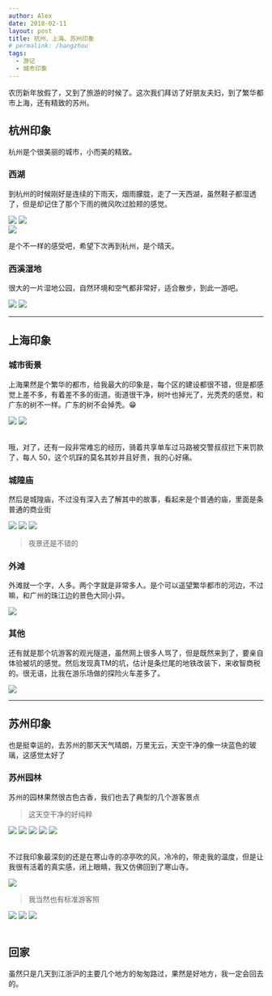```yaml
---
author: Alex
date: 2018-02-11
layout: post
title: 杭州、上海、苏州印象
# permalink: /hangzhou
tags: 
  - 游记
  - 城市印象
---
```


农历新年放假了，又到了旅游的时候了。这次我们拜访了好朋友夫妇，到了繁华都市上海，还有精致的苏州。

## 杭州印象

杭州是个很美丽的城市，小而美的精致。

### 西湖

到杭州的时候刚好是连续的下雨天，烟雨朦胧，走了一天西湖，虽然鞋子都湿透了，但是却记住了那个下雨的微风吹过脸颊的感觉。

<escape>
  <div class="photoset-grid" data-layout="2">
    <img src="https://cdn.jsdelivr.net/gh/SANGET/gatsby-theme-elk@master/content/assets/images/trip/hangzhou/3.jpg">
    <img src="https://cdn.jsdelivr.net/gh/SANGET/gatsby-theme-elk@master/content/assets/images/trip/hangzhou/1.jpg">
  </div>
</escape>

<escape>
  <div class="photoset-grid" data-layout="1">
    <img src="https://cdn.jsdelivr.net/gh/SANGET/gatsby-theme-elk@master/content/assets/images/trip/hangzhou/2.jpg">
  </div>
</escape>

是个不一样的感受吧，希望下次再到杭州，是个晴天。

### 西溪湿地

很大的一片湿地公园，自然环境和空气都非常好，适合散步，到此一游吧。

<escape>
  <div class="photoset-grid" data-layout="1">
    <img src="https://cdn.jsdelivr.net/gh/SANGET/gatsby-theme-elk@master/content/assets/images/trip/hangzhou/4.jpg">
    <img src="https://cdn.jsdelivr.net/gh/SANGET/gatsby-theme-elk@master/content/assets/images/trip/hangzhou/5.jpg">
  </div>
</escape>

-----------

## 上海印象

### 城市街景

上海果然是个繁华的都市，给我最大的印象是，每个区的建设都很不错，但是都感觉上差不多，有着差不多的街道。街道很干净，树叶也掉光了，光秃秃的感觉，和广东的树不一样。广东的树不会掉秃。😁

<escape>
  <div class="photoset-grid" data-layout="1">
    <img src="https://cdn.jsdelivr.net/gh/SANGET/gatsby-theme-elk@master/content/assets/images/trip/shanghai/5.jpg">
    <img src="https://cdn.jsdelivr.net/gh/SANGET/gatsby-theme-elk@master/content/assets/images/trip/shanghai/6.jpg">
  </div>
  <br />
</escape>

哦，对了，还有一段非常难忘的经历，骑着共享单车过马路被交警叔叔拦下来罚款了，每人 50，这个坑踩的莫名其妙并且好贵，我的心好痛。

### 城隍庙

然后是城隍庙，不过没有深入去了解其中的故事，看起来是个普通的庙，里面是条普通的商业街

<escape>
  <div class="photoset-grid" data-layout="12">
    <img src="https://cdn.jsdelivr.net/gh/SANGET/gatsby-theme-elk@master/content/assets/images/trip/shanghai/1.jpg">
    <img src="https://cdn.jsdelivr.net/gh/SANGET/gatsby-theme-elk@master/content/assets/images/trip/shanghai/2.jpg">
    <img src="https://cdn.jsdelivr.net/gh/SANGET/gatsby-theme-elk@master/content/assets/images/trip/shanghai/3.jpg">
  </div>
  <blockquote>夜景还是不错的</blockquote>
</escape>

### 外滩

外滩就一个字，人多。两个字就是非常多人。是个可以遥望繁华都市的河边，不过嘛，和广州的珠江边的景色大同小异。

![](/assets/images/trip/shanghai/4.jpg)

### 其他

还有就是那个坑游客的观光隧道，虽然网上很多人骂了，但是既然来到了，要亲自体验被坑的感觉。然后发现真TM的坑，估计是条烂尾的地铁改装下，来收智商税的。很无语，比我在游乐场做的探险火车差多了。

![](/assets/images/trip/shanghai/7.jpg)

-----------

## 苏州印象

也是挺幸运的，去苏州的那天天气晴朗，万里无云，天空干净的像一块蓝色的玻璃，这感觉太好了

### 苏州园林

苏州的园林果然很古色古香，我们也去了典型的几个游客景点

<escape>
  <blockquote>这天空干净的好纯粹</blockquote>
  <div class="photoset-grid" data-layout="222">
    <img src="https://cdn.jsdelivr.net/gh/SANGET/gatsby-theme-elk@master/content/assets/images/trip/suzhou/1.jpg">
    <img src="https://cdn.jsdelivr.net/gh/SANGET/gatsby-theme-elk@master/content/assets/images/trip/suzhou/2.jpg">
    <img src="https://cdn.jsdelivr.net/gh/SANGET/gatsby-theme-elk@master/content/assets/images/trip/suzhou/3.jpg">
    <img src="https://cdn.jsdelivr.net/gh/SANGET/gatsby-theme-elk@master/content/assets/images/trip/suzhou/6.jpg">
    <img src="https://cdn.jsdelivr.net/gh/SANGET/gatsby-theme-elk@master/content/assets/images/trip/suzhou/4.jpg">
  </div>
  <br />
</escape>

不过我印象最深刻的还是在寒山寺的凉亭吹的风，冷冷的，带走我的温度，但是让我很有活着的真实感，闭上眼睛，我又仿佛回到了寒山寺。

![](/assets/images/trip/suzhou/7.jpg)

<escape>
  <blockquote>我当然也有标准游客照</blockquote>
  <div class="photoset-grid" data-layout="3">
    <img src="https://cdn.jsdelivr.net/gh/SANGET/gatsby-theme-elk@master/content/assets/images/me/6.jpg">
    <img src="https://cdn.jsdelivr.net/gh/SANGET/gatsby-theme-elk@master/content/assets/images/me/5.jpg">
    <img src="https://cdn.jsdelivr.net/gh/SANGET/gatsby-theme-elk@master/content/assets/images/me/4.jpg">
  </div>
  <br />
</escape>

## 回家

虽然只是几天到江浙沪的主要几个地方的匆匆路过，果然是好地方，我一定会回去的。
